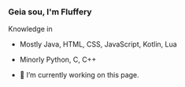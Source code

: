 ### Geia sou, I'm Fluffery

Knowledge in
- Mostly Java, HTML, CSS, JavaScript, Kotlin, Lua
- Minorly Python, C, C++

- 🔭 I’m currently working on this page. 

